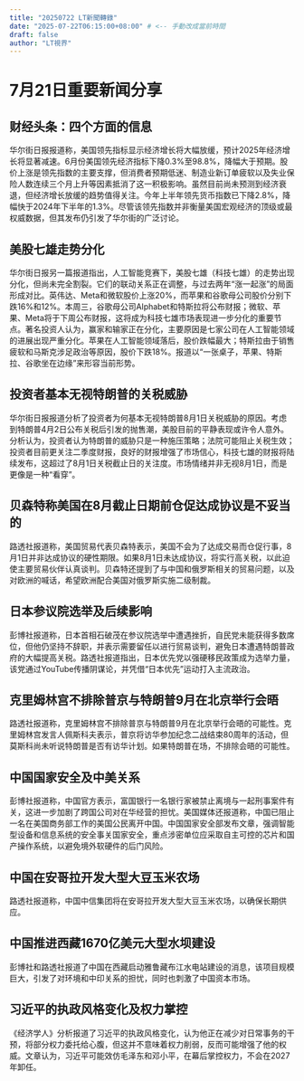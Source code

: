 ```yaml
--- 
title: "20250722 LT新聞轉錄"
date: "2025-07-22T06:15:00+08:00" # <-- 手動改成當前時間
draft: false
author: "LT視界"
---
```


<!--more-->

# 7月21日重要新闻分享

## 财经头条：四个方面的信息

华尔街日报报道称，美国领先指标显示经济增长将大幅放缓，预计2025年经济增长将显著减速。6月份美国领先经济指标下降0.3%至98.8%，降幅大于预期。股价上涨是领先指数的主要支撑，但消费者预期低迷、制造业新订单疲软以及失业保险人数连续三个月上升等因素抵消了这一积极影响。虽然目前尚未预测到经济衰退，但经济增长放缓的趋势值得关注。今年上半年领先货币指数已下降2.8%，降幅快于2024年下半年的1.3%。尽管该领先指数并非衡量美国宏观经济的顶级或最权威数据，但其发布仍引发了华尔街的广泛讨论。


## 美股七雄走势分化

华尔街日报另一篇报道指出，人工智能竞赛下，美股七雄（科技七雄）的走势出现分化，但尚未完全割裂。它们的联动关系正在调整，与过去两年“涨一起涨”的局面形成对比。英伟达、Meta和微软股价上涨20%，而苹果和谷歌母公司股价分别下跌16%和12%。本周三，谷歌母公司Alphabet和特斯拉将公布财报；微软、苹果、Meta将于下周公布财报，这将成为科技七雄市场表现进一步分化的重要节点。著名投资人认为，赢家和输家正在分化，主要原因是七家公司在人工智能领域的进展出现严重分化。苹果在人工智能领域落后，股价跌幅最大；特斯拉由于销售疲软和马斯克涉足政治等原因，股价下跌18%。报道以“一张桌子，苹果、特斯拉、谷歌坐在边缘”来形容当前形势。


## 投资者基本无视特朗普的关税威胁

华尔街日报报道分析了投资者为何基本无视特朗普8月1日关税威胁的原因。考虑到特朗普4月2日公布关税后引发的抛售潮，美股目前的平静表现或许令人意外。分析认为，投资者认为特朗普的威胁只是一种施压策略；法院可能阻止关税生效；投资者目前更关注二季度财报，良好的财报增强了市场信心，科技七雄的财报将陆续发布，这超过了8月1日关税截止日的关注度。市场情绪并非无视8月1日，而是更像是一种“看穿”。


## 贝森特称美国在8月截止日期前仓促达成协议是不妥当的

路透社报道称，美国贸易代表贝森特表示，美国不会为了达成交易而仓促行事，8月1日并非达成协议的硬性期限。如果8月1日未达成协议，将实行高关税，以此迫使主要贸易伙伴认真谈判。贝森特还提到了与中国和俄罗斯相关的贸易问题，以及对欧洲的喊话，希望欧洲配合美国对俄罗斯实施二级制裁。


## 日本参议院选举及后续影响

彭博社报道称，日本首相石破茂在参议院选举中遭遇挫折，自民党未能获得多数席位，但他仍坚持不辞职，并表示需要留任以进行贸易谈判，避免日本遭遇特朗普政府的大幅提高关税。路透社报道指出，日本优先党以强硬移民政策成为选举力量，该党通过YouTube传播阴谋论，并凭借“日本优先”运动打入主流政治。


## 克里姆林宫不排除普京与特朗普9月在北京举行会晤

路透社报道称，克里姆林宫不排除普京与特朗普9月在北京举行会晤的可能性。克里姆林宫发言人佩斯科夫表示，普京将访华参加纪念二战结束80周年的活动，但莫斯科尚未听说特朗普是否有访华计划。如果特朗普在场，不排除会晤的可能性。


## 中国国家安全及中美关系

彭博社报道称，中国官方表示，富国银行一名银行家被禁止离境与一起刑事案件有关，这进一步加剧了跨国公司对在华经营的担忧。美国媒体还报道称，中国已阻止一名在美国商务部工作的美国公民离开中国。中国国家安全部发布文章，强调智能型设备和信息系统的安全事关国家安全，重点涉密单位应采取自主可控的芯片和国产操作系统，以避免境外软硬件的后门风险。


## 中国在安哥拉开发大型大豆玉米农场

路透社报道称，中国中信集团将在安哥拉开发大型大豆玉米农场，以确保长期供应。


## 中国推进西藏1670亿美元大型水坝建设

彭博社和路透社报道了中国在西藏启动雅鲁藏布江水电站建设的消息，该项目规模巨大，引发了对环境和中印关系的担忧，同时也刺激了中国资本市场。


## 习近平的执政风格变化及权力掌控

《经济学人》分析报道了习近平的执政风格变化，认为他正在减少对日常事务的干预，将部分权力委托给心腹，但这并不意味着权力削弱，反而可能增强了他的权威。文章认为，习近平可能效仿毛泽东和邓小平，在幕后掌控权力，不会在2027年卸任。
